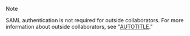 > [!NOTE]
> SAML authentication is not required for outside collaborators. For more information about outside collaborators, see "[AUTOTITLE](/organizations/managing-peoples-access-to-your-organization-with-roles/roles-in-an-organization#outside-collaborators)."
